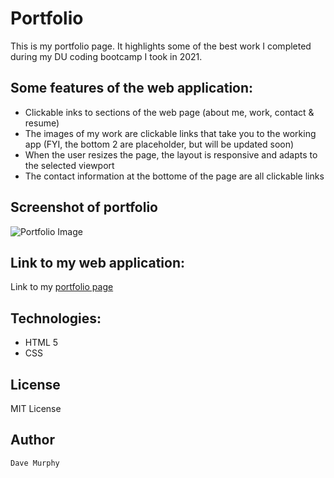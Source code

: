 # Portfolio

This is my portfolio page. It highlights some of the best work I completed during my DU coding bootcamp I took in 2021.

## Some features of the web application:

* Clickable inks to sections of the web page (about me, work, contact & resume)
* The images of my work are clickable links that take you to the working app (FYI, the bottom 2 are placeholder, but will be updated soon)
* When the user resizes the page, the layout is responsive and adapts to the selected viewport
* The contact information at the bottome of the page are all clickable links 

## Screenshot of portfolio

![Portfolio Image](https://murda02.github.io/homework-week-2-dlm/assets/images/portfolio.jpg)

## Link to my web application:

Link to my [portfolio page](https://murda02.github.io/homework-week-2-dlm/)

## Technologies:

* HTML 5
* CSS

## License

MIT License

## Author

    Dave Murphy
